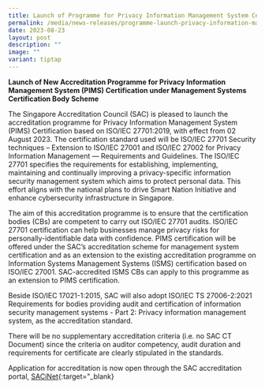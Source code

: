 ```yaml
---
title: Launch of Programme for Privacy Information Management System Certification
permalink: /media/news-releases/programme-launch-privacy-information-management-system-certification/
date: 2023-08-23
layout: post
description: ""
image: ""
variant: tiptap
---
```

**Launch of New Accreditation Programme for Privacy Information Management System (PIMS) Certification under Management Systems Certification Body Scheme**


The Singapore Accreditation Council (SAC) is pleased to launch the accreditation programme for Privacy Information Management System (PIMS) Certification based on ISO/IEC 27701:2019, with effect from 02 August 2023. The certification standard used will be ISO/IEC 27701 Security techniques – Extension to ISO/IEC 27001 and ISO/IEC 27002 for Privacy Information Management — Requirements and Guidelines. The ISO/IEC 27701 specifies the requirements for establishing, implementing, maintaining and continually improving a privacy-specific information security management system which aims to protect personal data. This effort aligns with the national plans to drive Smart Nation Initiative and enhance cybersecurity infrastructure in Singapore.


The aim of this accreditation programme is to ensure that the certification bodies (CBs) are competent to carry out ISO/IEC 27701 audits. ISO/IEC 27701 certification can help businesses manage privacy risks for personally-identifiable data with confidence. PIMS certification will be offered under the SAC’s accreditation scheme for management system certification and as an extension to the existing accreditation programme on Information Systems Management Systems (ISMS) certification based on ISO/IEC 27001. SAC-accredited ISMS CBs can apply to this programme as an extension to PIMS certification. 


Beside ISO/IEC 17021-1:2015, SAC will also adopt ISO/IEC TS 27006-2:2021 Requirements for bodies providing audit and certification of information security management systems - Part 2: Privacy information management system, as the accreditation standard. 


There will be no supplementary accreditation criteria (i.e. no SAC CT Document) since the criteria on auditor competency, audit duration and requirements for certificate are clearly stipulated in the standards. 


Application for accreditation is now open through the SAC accreditation portal, [SACiNet](https://sacinet2.enterprisesg.gov.sg/landing){:target="\_blank}